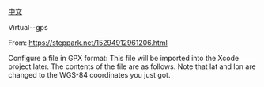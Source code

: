 [中文](README.md)

Virtual--gps

From: https://steppark.net/15294912961206.html

Configure a file in GPX format: This file will be imported into the Xcode project later. 
The contents of the file are as follows. 
Note that lat and lon are changed to the WGS-84 coordinates you just got.
